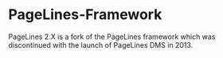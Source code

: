 PageLines-Framework
===================

PageLines 2.X is a fork of the PageLines framework which was discontinued with the launch of PageLines DMS in 2013.
